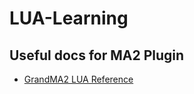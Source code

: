 # LUA-Learning

## Useful docs for MA2 Plugin

- [GrandMA2 LUA Reference](https://static.impactsf.com/GrandMA2/index.html)
